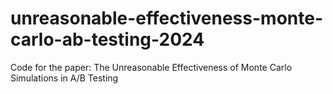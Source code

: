 # unreasonable-effectiveness-monte-carlo-ab-testing-2024
Code for the paper: The Unreasonable Effectiveness of Monte Carlo Simulations in A/B Testing
